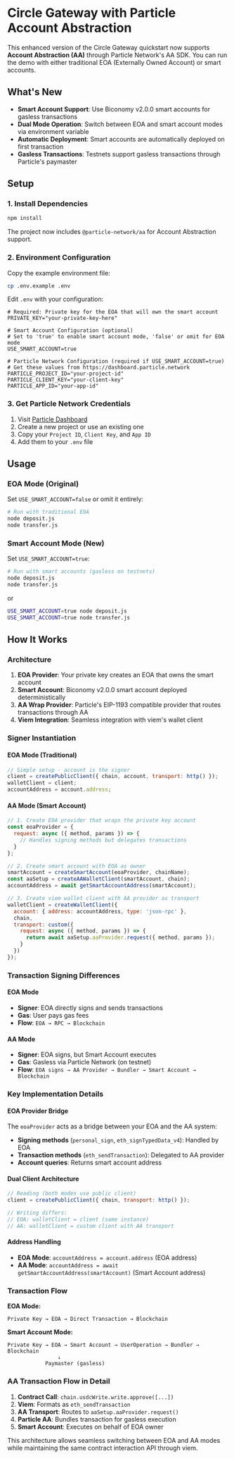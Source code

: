 # Circle Gateway with Particle Account Abstraction

This enhanced version of the Circle Gateway quickstart now supports **Account Abstraction (AA)** through Particle Network's AA SDK. You can run the demo with either traditional EOA (Externally Owned Account) or smart accounts.

## What's New

- **Smart Account Support**: Use Biconomy v2.0.0 smart accounts for gasless transactions
- **Dual Mode Operation**: Switch between EOA and smart account modes via environment variable
- **Automatic Deployment**: Smart accounts are automatically deployed on first transaction
- **Gasless Transactions**: Testnets support gasless transactions through Particle's paymaster

## Setup

### 1. Install Dependencies

```bash
npm install
```

The project now includes `@particle-network/aa` for Account Abstraction support.

### 2. Environment Configuration

Copy the example environment file:

```bash
cp .env.example .env
```

Edit `.env` with your configuration:

```env
# Required: Private key for the EOA that will own the smart account
PRIVATE_KEY="your-private-key-here"

# Smart Account Configuration (optional)
# Set to 'true' to enable smart account mode, 'false' or omit for EOA mode
USE_SMART_ACCOUNT=true

# Particle Network Configuration (required if USE_SMART_ACCOUNT=true)
# Get these values from https://dashboard.particle.network
PARTICLE_PROJECT_ID="your-project-id"
PARTICLE_CLIENT_KEY="your-client-key" 
PARTICLE_APP_ID="your-app-id"
```

### 3. Get Particle Network Credentials

1. Visit [Particle Dashboard](https://dashboard.particle.network)
2. Create a new project or use an existing one
3. Copy your `Project ID`, `Client Key`, and `App ID`
4. Add them to your `.env` file

## Usage

### EOA Mode (Original)

Set `USE_SMART_ACCOUNT=false` or omit it entirely:

```bash
# Run with traditional EOA
node deposit.js
node transfer.js
```

### Smart Account Mode (New)

Set `USE_SMART_ACCOUNT=true`:

```bash
# Run with smart accounts (gasless on testnets)
node deposit.js
node transfer.js
```

or

```bash
USE_SMART_ACCOUNT=true node deposit.js
USE_SMART_ACCOUNT=true node transfer.js
```

## How It Works

### Architecture

1. **EOA Provider**: Your private key creates an EOA that owns the smart account
2. **Smart Account**: Biconomy v2.0.0 smart account deployed deterministically
3. **AA Wrap Provider**: Particle's EIP-1193 compatible provider that routes transactions through AA
4. **Viem Integration**: Seamless integration with viem's wallet client

### Signer Instantiation

#### EOA Mode (Traditional)
```javascript
// Simple setup - account is the signer
client = createPublicClient({ chain, account, transport: http() });
walletClient = client;
accountAddress = account.address;
```

#### AA Mode (Smart Account)
```javascript
// 1. Create EOA provider that wraps the private key account
const eoaProvider = {
  request: async ({ method, params }) => {
    // Handles signing methods but delegates transactions
  }
};

// 2. Create smart account with EOA as owner
smartAccount = createSmartAccount(eoaProvider, chainName);
const aaSetup = createAAWalletClient(smartAccount, chain);
accountAddress = await getSmartAccountAddress(smartAccount);

// 3. Create viem wallet client with AA provider as transport
walletClient = createWalletClient({
  account: { address: accountAddress, type: 'json-rpc' },
  chain,
  transport: custom({
    request: async ({ method, params }) => {
      return await aaSetup.aaProvider.request({ method, params });
    }
  })
});
```

### Transaction Signing Differences

#### EOA Mode
- **Signer**: EOA directly signs and sends transactions
- **Gas**: User pays gas fees
- **Flow**: `EOA → RPC → Blockchain`

#### AA Mode
- **Signer**: EOA signs, but Smart Account executes
- **Gas**: Gasless via Particle Network (on testnet)
- **Flow**: `EOA signs → AA Provider → Bundler → Smart Account → Blockchain`

### Key Implementation Details

#### EOA Provider Bridge
The `eoaProvider` acts as a bridge between your EOA and the AA system:
- **Signing methods** (`personal_sign`, `eth_signTypedData_v4`): Handled by EOA
- **Transaction methods** (`eth_sendTransaction`): Delegated to AA provider
- **Account queries**: Returns smart account address

#### Dual Client Architecture
```javascript
// Reading (both modes use public client)
client = createPublicClient({ chain, transport: http() });

// Writing differs:
// EOA: walletClient = client (same instance)
// AA: walletClient = custom client with AA transport
```

#### Address Handling
- **EOA Mode**: `accountAddress = account.address` (EOA address)
- **AA Mode**: `accountAddress = await getSmartAccountAddress(smartAccount)` (Smart Account address)

### Transaction Flow

**EOA Mode:**
```
Private Key → EOA → Direct Transaction → Blockchain
```

**Smart Account Mode:**
```
Private Key → EOA → Smart Account → UserOperation → Bundler → Blockchain
                ↓
            Paymaster (gasless)
```

### AA Transaction Flow in Detail

1. **Contract Call**: `chain.usdcWrite.write.approve([...])`
2. **Viem**: Formats as `eth_sendTransaction`
3. **AA Transport**: Routes to `aaSetup.aaProvider.request()`
4. **Particle AA**: Bundles transaction for gasless execution
5. **Smart Account**: Executes on behalf of EOA owner

This architecture allows seamless switching between EOA and AA modes while maintaining the same contract interaction API through viem.

